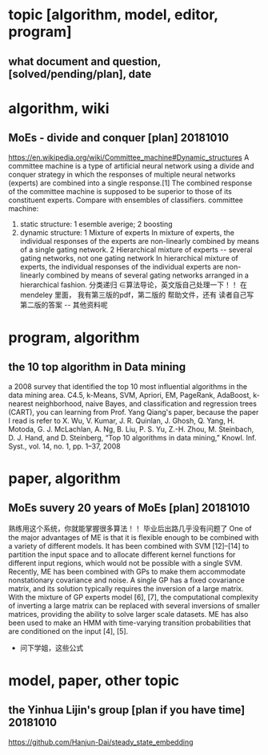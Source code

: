 # topic [algorithm, model, editor, program]
## what document and question, [solved/pending/plan], date


# algorithm, wiki
## MoEs - divide and conquer [plan] 20181010
https://en.wikipedia.org/wiki/Committee_machine#Dynamic_structures
A committee machine is a type of artificial neural network using a divide and conquer strategy in which the responses of multiple neural networks (experts) are combined into a single response.[1] The combined response of the committee machine is supposed to be superior to those of its constituent experts. Compare with ensembles of classifiers.
committee machine: 
1. static structure:  1 esemble averige; 2 boosting 
2. dynamic structure:
1 Mixture of experts
In mixture of experts, the individual responses of the experts are non-linearly combined by means of a single gating network.
2 Hierarchical mixture of experts -- several gating networks, not one gating network
In hierarchical mixture of experts, the individual responses of the individual experts are non-linearly combined by means of several gating networks arranged in a hierarchical fashion.
分类递归 $\in$算法导论，英文版自己处理一下！！  在 mendeley 里面， 我有第三版的pdf，第二版的 帮助文件，还有 读者自己写第二版的答案 -- 其他资料呢


# program, algorithm
## the 10 top algorithm in Data mining
a 2008 survey that identified the top 10 most influential algorithms in the data mining area. C4.5, k-Means, SVM, Apriori, EM, PageRank, AdaBoost, k-nearest neighborhood, naive Bayes, and classification and regression trees (CART), you can learning from Prof. Yang Qiang's paper, because the paper I read is refer to X. Wu, V. Kumar, J. R. Quinlan, J. Ghosh, Q. Yang, H. Motoda, G. J. McLachlan, A. Ng, B. Liu, P. S. Yu, Z.-H. Zhou, M. Steinbach, D. J. Hand, and D. Steinberg, “Top 10 algorithms in data mining,” Knowl. Inf. Syst., vol. 14, no. 1, pp. 1–37, 2008


# paper, algorithm
## MoEs suvery 20 years of MoEs [plan] 20181010
熟练用这个系统，你就能掌握很多算法！！ 毕业后出路几乎没有问题了
One of the major advantages of ME is that it is flexible
enough to be combined with a variety of different models. It has been combined with SVM [12]–[14] to partition the input space and to allocate different kernel functions for different input regions, which would not be possible with a single SVM. Recently, ME has been combined with GPs to make them accommodate nonstationary covariance and noise. A single GP has a fixed covariance matrix, and its solution typically requires the inversion of a large matrix. With the mixture of GP experts model [6], [7], the computational complexity of inverting a large matrix can be replaced with several inversions of smaller matrices, providing the ability to solve larger scale datasets. ME has also been used to make an HMM with time-varying transition probabilities that are conditioned on the input [4], [5].
- 问下学姐，这些公式


# model, paper, other topic
## the Yinhua Lijin's group [plan if you have time] 20181010
https://github.com/Hanjun-Dai/steady_state_embedding
